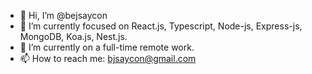 - 👋 Hi, I’m @bejsaycon
- 🌱 I’m currently focused on React.js, Typescript, Node-js, Express-js, MongoDB, Koa.js, Nest.js.
- 💞️ I’m currently on a full-time remote work. 
- 📫 How to reach me: bjsaycon@gmail.com

<!---
bejsaycon/bejsaycon is a ✨ special ✨ repository because its `README.md` (this file) appears on your GitHub profile.
You can click the Preview link to take a look at your changes.
--->

